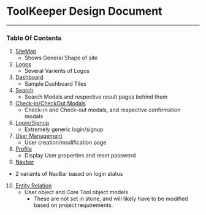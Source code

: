 # ToolKeeper Design Document
---

### Table Of Contents
1. [SiteMap](./TKDD1.pdf)
   - Shows General Shape of site
2. [Logos](./TKDD2.pdf)
   - Several Varients of Logos
3. [Dashboard](./TKDD3.pdf)
   - Sample Dashboard Tiles
4. [Search](./TKDD4.pdf)
   - Search Modals and respective result pages behind them
5. [Check-in/CheckOut Modals](./TKDD5.pdf)
   - Check-in and Check-out modals, and respective confirmation modals
6. [Login/Signup](./TKDD6.pdf)
   - Extremely generic login/signup
7. [User Management](./TKDD7.pdf)
   - User creation/modification page
8. [Profile](./TKDD8.pdf)
   - Display User properties and reset password
9.  [Navbar](./TKDD9.pdf)
   - 2 variants of NavBar based on login status
10. [Entity Relation](./TKDD10.pdf)
    - User object and Core Tool object models
      - These are not set in stone, and will likely have to be modified based on project requirements.

